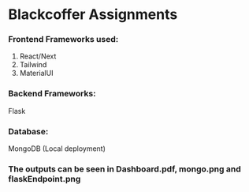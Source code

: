 # Blackcoffer Assignments
### Frontend Frameworks used:
1. React/Next
2. Tailwind
3. MaterialUI

### Backend Frameworks:
Flask

### Database:
MongoDB (Local deployment)

### The outputs can be seen in Dashboard.pdf, mongo.png and flaskEndpoint.png
